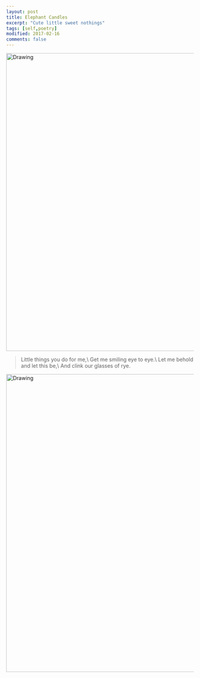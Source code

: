 ```yaml
---
layout: post
title: Elephant Candles
excerpt: "Cute little sweet nothings"
tags: [self,poetry]
modified: 2017-02-16
comments: false
---
```


<img src="{{ site.url }}/img/elephants.jpg" alt="Drawing" style="width: 800px;"/>



>Little things you do for me,\\
>Get me smiling eye to eye.\\
>Let me behold and let this be,\\
>And clink our glasses of rye.

<img src="{{ site.url }}/img/elephants2.jpg" alt="Drawing" style="width: 800px;"/>
<!-- <img src="{{ site.url }}/img/elephants.jpg" alt="Drawing" style="width: 500px;"/> -->